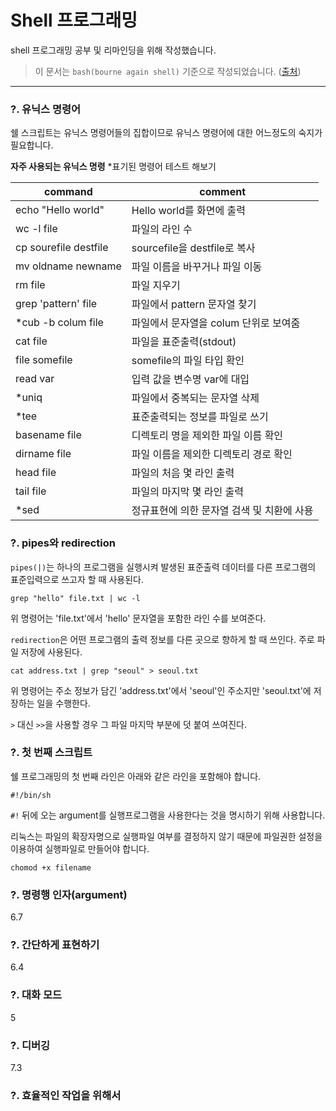 # Shell 프로그래밍
shell 프로그래밍 공부 및 리마인딩을 위해 작성했습니다.

> 이 문서는 `bash(bourne again shell)` 기준으로 작성되었습니다. ([출처](https://wiki.kldp.org/Translations/html/Shell_Programming-KLDP))

---
### ?. 유닉스 명령어
쉘 스크립트는 유닉스 명령어들의 집합이므로 유닉스 명령어에 대한 어느정도의 숙지가 필요합니다.

**자주 사용되는 유닉스 명령**
*표기된 명령어 테스트 해보기

command                 | comment
------------------------|----------------------------------
echo "Hello world"      | Hello world를 화면에 출력
wc -l file              | 파일의 라인 수
cp sourefile destfile   | sourcefile을 destfile로 복사
mv oldname newname      | 파일 이름을 바꾸거나 파일 이동
rm file                 | 파일 지우기
grep 'pattern' file     | 파일에서 pattern 문자열 찾기
*cub -b colum file      | 파일에서 문자열을 colum 단위로 보여줌
cat file                | 파일을 표준출력(stdout)
file somefile           | somefile의 파일 타입 확인
read var                | 입력 값을 변수명 var에 대입
*uniq                   | 파일에서 중복되는 문자열 삭제
*tee                    | 표준출력되는 정보를 파일로 쓰기
basename file           | 디렉토리 명을 제외한 파일 이름 확인
dirname file            | 파일 이름을 제외한 디렉토리 경로 확인
head file               | 파일의 처음 몇 라인 출력
tail file               | 파일의 마지막 몇 라인 출력
*sed                    | 정규표현에 의한 문자열 검색 및 치환에 사용

### ?. pipes와 redirection
`pipes(|)`는 하나의 프로그램을 실행시켜 발생된 표준출력 데이터를 다른 프로그램의 표준입력으로 쓰고자 할 때 사용된다.
```
grep "hello" file.txt | wc -l
```
위 명령어는 'file.txt'에서 'hello' 문자열을 포함한 라인 수를 보여준다.

`redirection`은 어떤 프로그램의 출력 정보를 다른 곳으로 향하게 할 때 쓰인다. 주로 파일 저장에 사용된다.
```
cat address.txt | grep "seoul" > seoul.txt
```
위 명령어는 주소 정보가 담긴 'address.txt'에서 'seoul'인 주소지만 'seoul.txt'에 저장하는 일을 수행한다.

`>` 대신 `>>`을 사용할 경우 그 파일 마지막 부분에 덧 붙여 쓰여진다.

### ?. 첫 번째 스크립트
쉘 프로그래밍의 첫 번째 라인은 아래와 같은 라인을 포함해야 합니다.
```
#!/bin/sh
```
`#!` 뒤에 오는 argument를 실행프로그램을 사용한다는 것을 명시하기 위해 사용합니다. 

리눅스는 파일의 확장자명으로 실행파일 여부를 결정하지 않기 때문에 파일권한 설정을 이용하여 실행파일로 만들어야 합니다.
```
chomod +x filename
```

### ?. 명령행 인자(argument)
6.7
### ?. 간단하게 표현하기
6.4
### ?. 대화 모드
5
### ?. 디버깅
7.3
### ?. 효율적인 작업을 위해서

